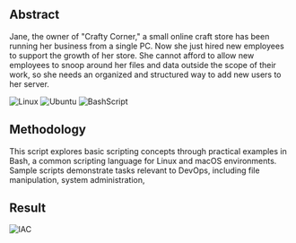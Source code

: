 ## Abstract
Jane, the owner of "Crafty Corner," a small online craft store has been running her business from a single PC. Now she just hired new employees to support the growth of her store. She cannot afford to allow new employees to snoop around her files and data outside the scope of their work, so she needs an organized and structured way to add new users to her server.

![Linux](https://img.shields.io/badge/Linux-000?style=for-the-badge&logo=linux&logoColor=FCC624)
![Ubuntu](https://img.shields.io/badge/Ubuntu-35495E?style=for-the-badge&logo=ubuntu&logoColor=2CA5E0)
![BashScript](https://img.shields.io/badge/bash%20script-0101?style=flat&logo=gnubash&logoColor=%23FFFFFF&labelColor=%23000000)

## Methodology
This script explores basic scripting concepts through practical examples in Bash, a common scripting language for Linux and macOS environments. Sample scripts demonstrate tasks relevant to DevOps, including file manipulation, system administration,

## Result
![IAC](https://github.com/AleMorales9011/01-DEVOPS/blob/3db928f0ef958aa2028429bc991b9a47ed615849/001-USER%2CDIRECTORIES%20%26%20PERMISSION%20STRUCTURE/Basic%20Scripting%20(2).jpg)
